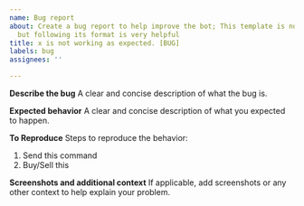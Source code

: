 ```yaml
---
name: Bug report
about: Create a bug report to help improve the bot; This template is not mandatory,
  but following its format is very helpful
title: x is not working as expected. [BUG]
labels: bug
assignees: ''

---
```


**Describe the bug**
A clear and concise description of what the bug is.

**Expected behavior**
A clear and concise description of what you expected to happen.

**To Reproduce**
Steps to reproduce the behavior:
1. Send this command
2. Buy/Sell this

**Screenshots and additional context**
If applicable, add screenshots or any other context to help explain your problem.
